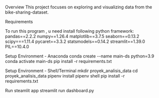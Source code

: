 Overview
This project focuses on exploring and visualizing data from the bike-sharing-dataset.

Requirements

To run this program , u need install following python framework:
pandas==2.2.2
numpy==1.26.4
matplotlib==3.7.5
seaborn==0.13.2
scipy===1.11.4
pycaret==3.3.2
statsmodels==0.14.2
streamlit==1.39.0
PIL==10.4.0

Setup Environment - Anaconda
conda create --name main-ds python=3.9
conda activate main-ds
pip install -r requirements.txt


Setup Environment - Shell/Terminal
mkdir proyek_analisis_data
cd proyek_analisis_data
pipenv install
pipenv shell
pip install -r requirements.txt

Run steamlit app
streamlit run dashboard.py